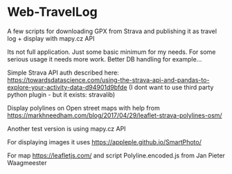 # Web-TravelLog
A few scripts for downloading GPX from Strava and publishing it as travel log + display with mapy.cz API

Its not full application. Just some basic minimum for my needs. For some serious usage it needs more work. Better DB handling for example...

Simple Strava API auth described here: https://towardsdatascience.com/using-the-strava-api-and-pandas-to-explore-your-activity-data-d94901d9bfde
(I dont want to use third party python plugin - but it exists: stravalib)

Display polylines on Open street maps with help from https://markhneedham.com/blog/2017/04/29/leaflet-strava-polylines-osm/

Another test version is using mapy.cz API

For displaying images it uses https://appleple.github.io/SmartPhoto/

For map https://leafletjs.com/ and script Polyline.encoded.js from Jan Pieter Waagmeester